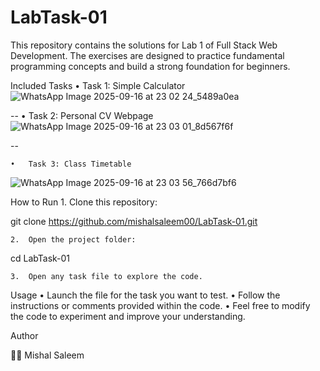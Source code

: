 ﻿# LabTask-01

This repository contains the solutions for Lab 1 of Full Stack Web Development. The exercises are designed to practice fundamental programming concepts and build a strong foundation for beginners.

Included Tasks
	•	Task 1: Simple Calculator 
 ![WhatsApp Image 2025-09-16 at 23 02 24_5489a0ea](https://github.com/user-attachments/assets/e0936703-359f-4ec8-876f-83f02dc04e99)

--
	•	Task 2: Personal CV Webpage 
 ![WhatsApp Image 2025-09-16 at 23 03 01_8d567f6f](https://github.com/user-attachments/assets/1b6a0f4a-a92b-4fda-87d8-216f3fa11298)

--

	•	Task 3: Class Timetable 
 ![WhatsApp Image 2025-09-16 at 23 03 56_766d7bf6](https://github.com/user-attachments/assets/6e63f52e-77dc-4079-896d-337a2dbc64a6)


How to Run
	1.	Clone this repository:

git clone https://github.com/mishalsaleem00/LabTask-01.git


	2.	Open the project folder:

cd LabTask-01


	3.	Open any task file to explore the code.

Usage
	•	Launch the file for the task you want to test.
	•	Follow the instructions or comments provided within the code.
	•	Feel free to modify the code to experiment and improve your understanding.

Author

👩‍💻 Mishal Saleem


